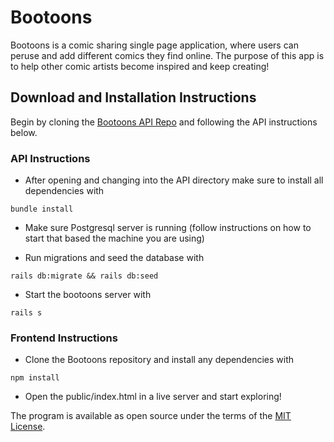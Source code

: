 # Bootoons 

Bootoons is a comic sharing single page application, where users can peruse and add different comics they find online. The purpose of this app is to help other comic artists become inspired and keep creating! 

## Download and Installation Instructions

Begin by cloning the [Bootoons API Repo](https://github.com/BeccaN/bootoons-api) and following the API instructions below.

### API Instructions
* After opening and changing into the API directory make sure to install all dependencies with
```
bundle install
```
* Make sure Postgresql server is running (follow instructions on how to start that based the machine you are using)

* Run migrations and seed the database with
```
rails db:migrate && rails db:seed
```
* Start the bootoons server with 
```
rails s
```

### Frontend Instructions

* Clone the Bootoons repository and install any dependencies with
```
npm install
```

* Open the public/index.html in a live server and start exploring! 

The program is available as open source under the terms of the [MIT License](https://opensource.org/licenses/MIT).